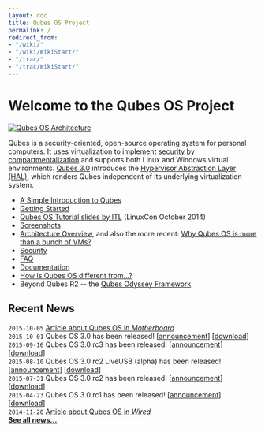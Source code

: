 ```yaml
---
layout: doc
title: Qubes OS Project
permalink: /
redirect_from:
- "/wiki/"
- "/wiki/WikiStart/"
- "/trac/"
- "/trac/WikiStart/"
---
```


Welcome to the Qubes OS Project
===============================

[![Qubes OS Architecture](/attachment/wiki/QubesArchitecture/qubes-arch-diagram-1.png)](/en/doc/qubes-architecture/)

Qubes is a security-oriented, open-source operating system for personal computers. It uses virtualization to implement [security by compartmentalization](/en/intro/) and supports both Linux and Windows virtual environments. [Qubes 3.0](http://blog.invisiblethings.org/2015/10/01/qubes-30.html) introduces the [Hypervisor Abstraction Layer (HAL)](http://blog.invisiblethings.org/2013/03/21/introducing-qubes-odyssey-framework.html), which renders Qubes independent of its underlying virtualization system.

-   [A Simple Introduction to Qubes](/en/intro/)
-   [Getting Started](/en/doc/getting-started/)
-   [Qubes OS Tutorial slides by ITL](http://www.invisiblethingslab.com/resources/2014/LinuxCon_2014_Qubes_Tutorial.pdf) (LinuxCon October 2014)
-   [Screenshots](/screenshots/)
-   [Architecture Overview](/en/doc/qubes-architecture/), and also the more recent: [Why Qubes OS is more than a bunch of VMs?](http://www.invisiblethingslab.com/resources/2014/Software_compartmentalization_vs_physical_separation.pdf)
-   [Security](/en/doc/qubes-security/)
-   [FAQ](/en/doc/user-faq/)
-   [Documentation](/en/doc/)
-   [How is Qubes OS different from...?](http://blog.invisiblethings.org/2012/09/12/how-is-qubes-os-different-from.html)
-   Beyond Qubes R2 -- the [Qubes Odyssey Framework](http://blog.invisiblethings.org/2013/03/21/introducing-qubes-odyssey-framework.html)

Recent News
-----------
`2015-10-05` [Article about Qubes OS in *Motherboard*](http://motherboard.vice.com/read/finally-a-reasonably-secure-operating-system-qubes-r3)  
`2015-10-01` Qubes OS 3.0 has been released!
  [[announcement](http://blog.invisiblethings.org/2015/10/01/qubes-30.html)]
  [[download](https://www.qubes-os.org/downloads/)]  
`2015-09-16` Qubes OS 3.0 rc3 has been released!
  [[announcement](https://groups.google.com/d/msg/qubes-users/v-eTHh3JLo0/AlaBthwhLQAJ)]
  [[download](https://www.qubes-os.org/downloads/)]  
`2015-08-10` Qubes OS 3.0 rc2 LiveUSB (alpha) has been released!
  [[announcement](https://groups.google.com/d/msg/qubes-users/IQdCEpkooto/iyMh3LuzCAAJ)]
  [[download](https://www.qubes-os.org/downloads/)]  
`2015-07-31` Qubes OS 3.0 rc2 has been released!
  [[announcement](https://groups.google.com/d/msg/qubes-users/jw9CdQepMPE/95HQDF6QBwAJ)]
  [[download](https://www.qubes-os.org/downloads/)]  
`2015-04-23` Qubes OS 3.0 rc1 has been released!
  [[announcement](http://blog.invisiblethings.org/2015/04/23/qubes-30rc1-and-roadmap.html)]
  [[download](https://www.qubes-os.org/downloads/)]  
`2014-11-20` [Article about Qubes OS in *Wired*](http://www.wired.com/2014/11/protection-from-hackers/)  
[**See all news...**](/en/news/)
